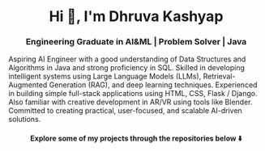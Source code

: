 <h1 align="center">Hi 👋, I'm Dhruva Kashyap</h1>
<h3 align="center"> Engineering Graduate in AI&ML | Problem Solver | Java </h3>
<h7 align="center">
Aspiring AI Engineer with a good understanding of Data Structures and Algorithms in Java and strong proficiency in SQL. Skilled in developing intelligent systems using Large Language Models (LLMs), Retrieval-Augmented Generation (RAG), and deep learning techniques. Experienced in building simple full-stack applications using HTML, CSS, Flask / Django. Also familiar with creative development in AR/VR using tools like Blender. Committed to creating practical, user-focused, and scalable AI-driven solutions.<h7>
<h4 align="center"> Explore some of my projects through the repositories below ⬇️ </h4>
